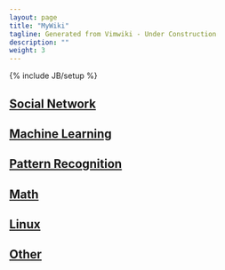 ```yaml
---
layout: page
title: "MyWiki"
tagline: Generated from Vimwiki - Under Construction
description: ""
weight: 3
---
```

{% include JB/setup %}
## [Social Network](Social_Network.html)

## [Machine Learning](Machine_Learning.html)

## [Pattern Recognition](Pattern_Recognition.html)

## [Math](Math.html)

## [Linux](Linux.html)

## [Other](Other.html)

